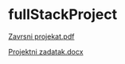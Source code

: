 # fullStackProject
[Zavrsni projekat.pdf](https://github.com/iop33/fullStackProject/files/12334303/Zavrsni.projekat.pdf)

[Projektni zadatak.docx](https://github.com/iop33/fullStackProject/files/12334302/Projektni.zadatak.docx)
